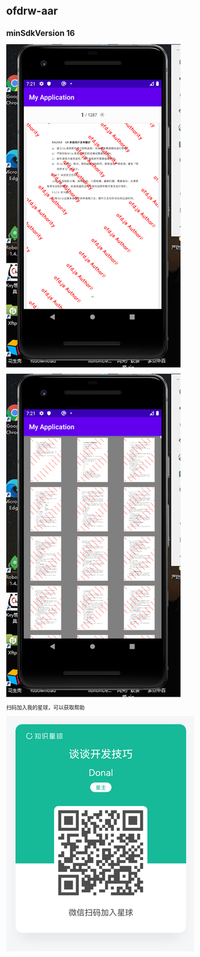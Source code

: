 # ofdrw-aar

##  minSdkVersion 16

![示例](./1.png)

![示例](./2.png)

扫码加入我的星球，可以获取帮助

![示例](./zs.png)
